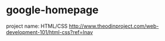 # google-homepage
project name: HTML/CSS
http://www.theodinproject.com/web-development-101/html-css?ref=lnav
